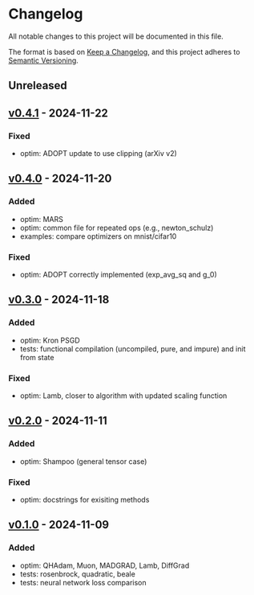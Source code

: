 # Changelog

All notable changes to this project will be documented in this file.

The format is based on [Keep a Changelog](https://keepachangelog.com/en/1.0.0/),
and this project adheres to [Semantic Versioning](https://semver.org/spec/v2.0.0.html).

## Unreleased

## [v0.4.1](https://github.com/stockeh/mlx-optimizers/releases/tag/v0.4.1) - 2024-11-22

### Fixed
- optim: ADOPT update to use clipping (arXiv v2)

## [v0.4.0](https://github.com/stockeh/mlx-optimizers/releases/tag/v0.4.0) - 2024-11-20

### Added
- optim: MARS
- optim: common file for repeated ops (e.g., newton_schulz)
- examples: compare optimizers on mnist/cifar10 

### Fixed
- optim: ADOPT correctly implemented (exp_avg_sq and g_0)

## [v0.3.0](https://github.com/stockeh/mlx-optimizers/releases/tag/v0.3.0) - 2024-11-18

### Added
- optim: Kron PSGD
- tests: functional compilation (uncompiled, pure, and impure) and init from state

### Fixed
- optim: Lamb, closer to algorithm with updated scaling function

## [v0.2.0](https://github.com/stockeh/mlx-optimizers/releases/tag/v0.2.0) - 2024-11-11

### Added
- optim: Shampoo (general tensor case)

### Fixed
- optim: docstrings for exisiting methods

## [v0.1.0](https://github.com/stockeh/mlx-optimizers/releases/tag/v0.1.0) - 2024-11-09

### Added
- optim: QHAdam, Muon, MADGRAD, Lamb, DiffGrad
- tests: rosenbrock, quadratic, beale
- tests: neural network loss comparison